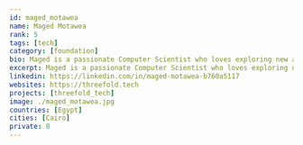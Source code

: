 ```yaml
---
id: maged_motawea
name: Maged Motawea
rank: 5
tags: [tech]
category: [foundation]
bio: Maged is a passionate Computer Scientist who loves exploring new areas in life and technology. Software Developer fell in love with Threefold because threefold is the future of technology.
excerpt: Maged is a passionate Computer Scientist who loves exploring new areas in life and technology.
linkedin: https://linkedin.com/in/maged-motawea-b760a5117
websites: https://threefold.tech
projects: [threefold_tech]
image: ./maged_motawea.jpg
countries: [Egypt]
cities: [Cairo]
private: 0
---
```

